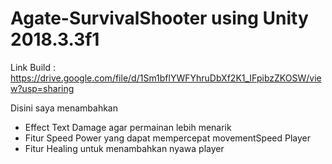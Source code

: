 # Agate-SurvivalShooter using Unity 2018.3.3f1

Link Build : https://drive.google.com/file/d/1Sm1bflYWFYhruDbXf2K1_IFpibzZKOSW/view?usp=sharing

Disini saya menambahkan
- Effect Text Damage agar permainan lebih menarik
- Fitur Speed Power yang dapat mempercepat movementSpeed Player
- Fitur Healing untuk menambahkan nyawa player
